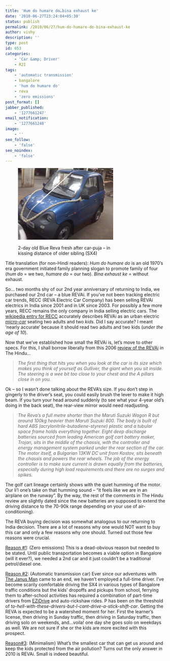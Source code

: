 ```yaml
---
title: 'Hum do humare do…bina exhaust ke'
date: '2010-06-27T23:24:04+05:30'
status: publish
permalink: /2010/06/27/hum-do-humare-do-bina-exhaust-ke
author: vishy
description: ''
type: post
id: 653
categories: 
    - 'Car &amp; Driver'
    - R2I
tags:
    - 'automatic transmission'
    - bangalore
    - 'hum do humare do'
    - reva
    - 'zero emissions'
post_format: []
jabber_published:
    - '1277661247'
email_notification:
    - '1277661248'
image:
    - ''
seo_follow:
    - 'false'
seo_noindex:
    - 'false'
---
```

<figure aria-describedby="caption-attachment-655" class="wp-caption alignleft" id="attachment_655" style="width: 300px">

[![](../../../../uploads/2010/06/img_0383.jpg "reva_blue_post_car_puja")](http://ulaar.files.wordpress.com/2010/06/img_0383.jpg)<figcaption class="wp-caption-text" id="caption-attachment-655">2-day old Blue Reva fresh after car-puja – in kissing distance of older sibling (SX4)</figcaption></figure>

Title translation (for non-Hindi readers): *Hum do humare do* is an old 1970’s era government initiated family planning slogan to promote family of four (*hum do* = we two, *humare do* = our two). *Bina exhaust ke* = without exhaust.

So… two months shy of our 2nd year anniversary of returning to India, we purchased our 2nd car – a blue REVAi. If you’ve not been tracking electric car trends, RECC (REVA Electric Car Company) has been selling REVAi electrics in India since 2001 and in UK since 2003. For possibly a few more years, RECC remains the only company in India selling electric cars. The [wikipedia entry for RECC](http://en.wikipedia.org/wiki/REVA_Electric_Car_Company) accurately describes REVAi as an urban electric *<span style="text-decoration: underline;">micro-car</span>* seating two adults and two *kids*. Did I say accurate? I meant ‘nearly accurate’ because it should read two adults and two kids (*under the age of 10*).

Now that we’ve established how small the REVAi is, let’s move to other specs. For this, I shall borrow liberally from this 2006 [review of the REVAi](http://www.hindu.com/mp/2006/10/11/stories/2006101100380400.htm) in The Hindu…

> *The first thing that hits you when you look at the car is its size which makes you think of yourself as Gulliver, the giant when you sit inside. The steering is a wee bit too close to your chest and the A pillars close in on you.*

Ok – so I wasn’t done talking about the REVA’s size. If you don’t step in gingerly to the driver’s seat, you could easily brush the lever to make it high beam. If you turn your head around suddenly (to see what your 4-year old’s doing in the back seat), the rear-view mirror would need readjusting.

> *The Reva’s a full metre shorter than the Maruti Suzuki Wagon R but around 100kg heavier than Maruti Suzuki 800. The body is built of hard ABS (acrylonitrile-butadiene-styrene) plastic and a tubular space frame holds everything together. Eight deep discharge batteries sourced from leading American golf cart battery maker, Trojan, sits in the middle of the chassis, with the controller and energy management system parked under the rear section of the car. The motor itself, a Bulgarian 13KW DC unit from Kostov, sits beneath the chassis and powers the rear wheels. The job of the energy controller is to make sure current is drawn equally from the batteries, especially during high load requirements and there are no surges and spikes.*

The golf cart lineage certainly shows with the quiet humming of the motor. Our li’l one’s take on that humming sound – “it feels like we are in an airplane on the runway”. By the way, the rest of the comments in The Hindu review are slightly dated since the new batteries are supposed to extend the driving distance to the 70-90k range depending on your use of air-conditioning).

The REVA buying decision was somewhat analogous to our returning to India decision. There are a lot of reasons why one would NOT want to buy this car and only a few reasons why one should. Turned out those few reasons were crucial.

<span style="text-decoration: underline;">Reason #1</span>: (Zero emissions) This is a dead-obvious reason but needed to be stated. Until public transportation becomes a viable option in Bangalore (will it ever?), we needed a 2nd car and it just couldn’t be a traditional petrol/diesel one.

<span style="text-decoration: underline;">Reason #2</span>: (Automatic transmission car) Ever since our adventures with [The Janus Man](http://ulaar.wordpress.com/2009/07/17/the-janus-man/) came to an end, we haven’t employed a full-time driver. I’ve become scarily comfortable driving the SX4 in various types of Bangalore traffic conditions but the kids’ dropoffs and pickups from school, ferrying them to after-school activities has required a combination of part-time drivers from [EZiDrive](http://ezidrive.in/) and auto-rickshaw rides. P has been on the threshold of *to-hell-with-these-drivers-but-I-cant-drive-a-stick-shift-car*. Getting the REVA is expected to be a watershed moment for her. First the learner’s license, then driving in Sunday traffic, then driving in Saturday traffic, then driving solo on weekends, and…voila! one day she goes solo on weekdays as well. We are not sure if she or the kids are more excited with this prospect.

<span style="text-decoration: underline;">Reason#3</span>: (Minimalism) What’s the smallest car that can get us around and keep the kids protected from the air pollution? Turns out the only answer in 2010 is REVAi. Small is indeed beautiful.